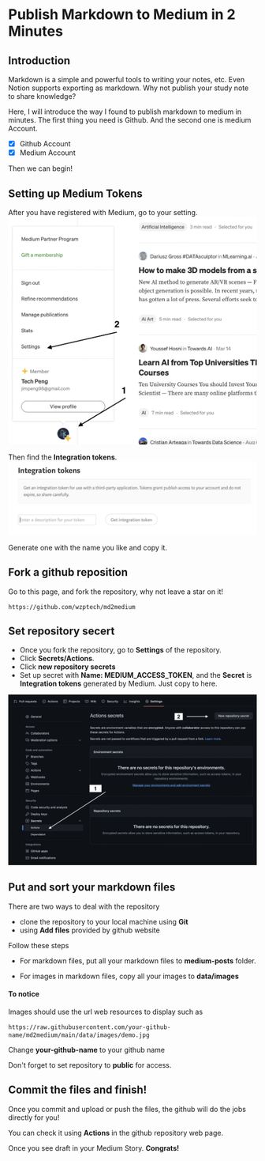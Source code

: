 # Publish Markdown to Medium in 2 Minutes

## Introduction
Markdown is a simple and powerful tools to writing your notes, etc. Even Notion supports exporting as markdown. Why not publish your study note to share knowledge?

Here, I will introduce the way I found to publish markdown to medium in minutes. The first thing you need is Github. And the second one is medium Account.

- [x] Github Account
- [x] Medium Account

Then we can begin!

## Setting up Medium Tokens

After you have registered with Medium, go to your setting.
![Go to Setting](https://raw.githubusercontent.com/wzptech/wzptech.github.io/main/assets/post-images/md2medium/image1.png)

Then find the **Integration tokens**. 
![Integration tokens](https://raw.githubusercontent.com/wzptech/wzptech.github.io/main/assets/post-images/md2medium/image2.png)

Generate one with the name you like and copy it.

## Fork a github reposition

Go to this page, and fork the repository, why not leave a star on it!

    https://github.com/wzptech/md2medium


## Set repository secert

- Once you fork the repository, go to **Settings** of the repository. 
- Click **Secrets/Actions**.
- Click **new repository secrets**
- Set up secret with **Name: MEDIUM_ACCESS_TOKEN**, and the **Secret** is **Integration tokens** generated by Medium. Just copy to here.

![Integration tokens](https://raw.githubusercontent.com/wzptech/wzptech.github.io/main/assets/post-images/md2medium/image3.png)


## Put and sort your markdown files

There are two ways to deal with the repository
- clone the repository to your local machine using **Git**
- using **Add files** provided by github website

Follow these steps
- For markdown files, put all your markdown files to **medium-posts** folder.

- For images in markdown files, copy all your images to **data/images**

#### To notice
Images should use the url web resources to display such as

    https://raw.githubusercontent.com/your-github-name/md2medium/main/data/images/demo.jpg

Change **your-github-name** to your github name

Don't forget to set repository to **public** for access.

## Commit the files and finish!

Once you commit and upload or push the files, the github will do the jobs directly for you!

You can check it using **Actions** in the github repository web page.

Once you see draft in your Medium Story. 
**Congrats!**


